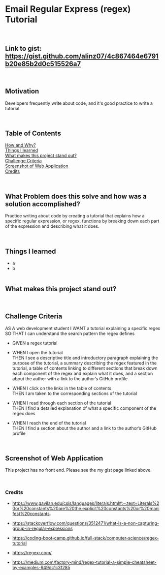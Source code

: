 # Email Regular Express (regex) Tutorial

<br/>

## **Link** to gist: https://gist.github.com/alinz07/4c867464e6791b20e85b2d0c515526a7

<br/>

## **Motivation**

Developers frequently write about code, and it's good practice to write a tutorial.

<br/>

## **Table of Contents**

[How and Why?](#what-problem-does-this-solve-and-how-was-a-solution-accomplished) <br/>
[Things I learned](#things-i-learned) <br/>
[What makes this project stand out?](#what-makes-this-project-stand-out) <br/>
[Challenge Criteria](#challenge-criteria)<br/>
[Screenshot of Web Application](#screenshot-of-web-application)<br/>
[Credits](#credits)<br/>

<br/>

## **What Problem does this solve and how was a solution accomplished?**

Practice writing about code by creating a tutorial that explains how a specific regular expression, or regex, functions by breaking down each part of the expression and describing what it does.

<br/>

## **Things I learned**

-   a
-   b  
    <br/>

## **What makes this project stand out?**

<br/>

## **Challenge Criteria**

AS A web development student
I WANT a tutorial explaining a specific regex
SO THAT I can understand the search pattern the regex defines

-   GIVEN a regex tutorial<br/>

-   WHEN I open the tutorial<br/>
    THEN I see a descriptive title and introductory paragraph explaining the purpose of the tutorial, a summary describing the regex featured in the tutorial, a table of contents linking to different sections that break down each component of the regex and explain what it does, and a section about the author with a link to the author’s GitHub profile

-   WHEN I click on the links in the table of contents<br/>
    THEN I am taken to the corresponding sections of the tutorial

-   WHEN I read through each section of the tutorial<br/>
    THEN I find a detailed explanation of what a specific component of the regex does

-   WHEN I reach the end of the tutorial<br/>
    THEN I find a section about the author and a link to the author’s GitHub profile

    <br/>

## **Screenshot of Web Application**

This project has no front end. Please see the my gist page linked above.

<br/>

### **Credits**

-   https://www.gavilan.edu/csis/languages/literals.html#:~:text=Literals%20or%20constants%20are%20the,explicit%20constants%20or%20manifest%20constants.

-   https://stackoverflow.com/questions/3512471/what-is-a-non-capturing-group-in-regular-expressions

-   https://coding-boot-camp.github.io/full-stack/computer-science/regex-tutorial

-   https://regexr.com/

-   https://medium.com/factory-mind/regex-tutorial-a-simple-cheatsheet-by-examples-649dc1c3f285
